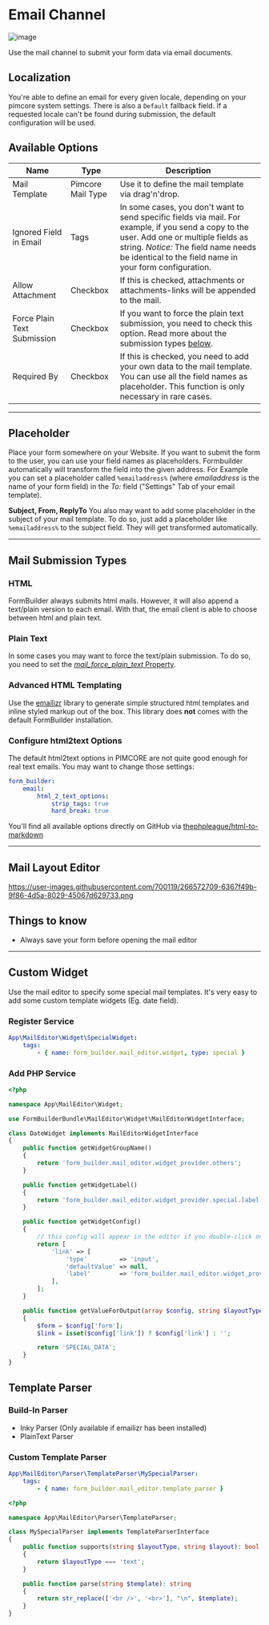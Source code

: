 # Email Channel

![image](https://user-images.githubusercontent.com/700119/77756481-8677e680-702f-11ea-891a-bac498647b05.png)

Use the mail channel to submit your form data via email documents.

## Localization
You're able to define an email for every given locale, depending on your pimcore system settings.
There is also a `Default` fallback field. If a requested locale can't be found during submission, the default configuration will be used.

## Available Options

| Name                        | Type              | Description                                                                                                                                                                                                                                  |
|-----------------------------|-------------------|----------------------------------------------------------------------------------------------------------------------------------------------------------------------------------------------------------------------------------------------|
| Mail Template               | Pimcore Mail Type | Use it to define the mail template via drag'n'drop.                                                                                                                                                                                          |
| Ignored Field in Email      | Tags              | In some cases, you don't want to send specific fields via mail. For example, if you send a copy to the user. Add one or multiple fields as string. *Notice:* The field name needs be identical to the field name in your form configuration. |
| Allow Attachment            | Checkbox          | If this is checked, attachments or attachments-links will be appended to the mail.                                                                                                                                                           |
| Force Plain Text Submission | Checkbox          | If you want to force the plain text submission, you need to check this option. Read more about the submission types [below](./10_EmailChannel.md#mail-submission-types).                                                                     |
| Required By                 | Checkbox          | If this is checked, you need to add your own data to the mail template. You can use all the field names as placeholder. This function is only necessary in rare cases.                                                                       |

***

## Placeholder

Place your form somewhere on your Website.
If you want to submit the form to the user, you can use your field names as placeholders. Formbuilder automatically will transform the field into the given address.
For Example you can set a placeholder called `%emailaddress%` (where *emailaddress* is the name of your form field) in the *To:* field ("Settings" Tab of your email template).

**Subject, From, ReplyTo**
You also may want to add some placeholder in the subject of your mail template.
To do so, just add a placeholder like `%emailaddress%` to the subject field. They will get transformed automatically.

***

## Mail Submission Types

### HTML
FormBuilder always submits html mails. 
However, it will also append a text/plain version to each email. With that, the email client is able to choose between html and plain text.

### Plain Text
In some cases you may want to force the text/plain submission. 
To do so, you need to set the [_mail_force_plain_text_ Property](./10_MailTemplates.md#mail_force_plain_text-checkbox).

### Advanced HTML Templating
Use the [emailizr](https://github.com/dachcom-digital/pimcore-emailizr) library to generate simple structured html templates and inline styled markup out of the box.
This library does **not** comes with the default FormBuilder installation.

### Configure html2text Options
The default html2text options in PIMCORE are not quite good enough for real text emails. 
You may want to change those settings:

```yaml
form_builder:
    email:
        html_2_text_options:
            strip_tags: true
            hard_break: true
```
You'll find all available options directly on GitHub via [thephpleague/html-to-markdown](https://github.com/thephpleague/html-to-markdown)

***

## Mail Layout Editor
https://user-images.githubusercontent.com/700119/266572709-6367f49b-9f86-4d5a-8029-45067d629733.png

## Things to know
- Always save your form before opening the mail editor

***

## Custom Widget
Use the mail editor to specify some special mail templates.
It's very easy to add some custom template widgets (Eg. date field).

### Register Service

```yml
App\MailEditor\Widget\SpecialWidget:
    tags:
        - { name: form_builder.mail_editor.widget, type: special }
```

### Add PHP Service
```php
<?php

namespace App\MailEditor\Widget;

use FormBuilderBundle\MailEditor\Widget\MailEditorWidgetInterface;

class DateWidget implements MailEditorWidgetInterface
{
    public function getWidgetGroupName()
    {
        return 'form_builder.mail_editor.widget_provider.others';
    }

    public function getWidgetLabel()
    {
        return 'form_builder.mail_editor.widget_provider.special.label';
    }

    public function getWidgetConfig()
    {
        // this config will appear in the editor if you double-click on your widget
        return [
            'link' => [
                'type'         => 'input',
                'defaultValue' => null,
                'label'        => 'form_builder.mail_editor.widget_provider.special.link'
            ],
        ];
    }

    public function getValueForOutput(array $config, string $layoutType)
    {
        $form = $config['form'];
        $link = isset($config['link']) ? $config['link'] : '';

        return 'SPECIAL_DATA';
    }
}
```

## Template Parser

### Build-In Parser
- Inky Parser (Only available if emailizr has been installed)
- PlainText Parser

### Custom Template Parser

```yaml
App\MailEditor\Parser\TemplateParser\MySpecialParser:
    tags:
        - { name: form_builder.mail_editor.template_parser }
```

```php
<?php

namespace App\MailEditor\Parser\TemplateParser;

class MySpecialParser implements TemplateParserInterface
{
    public function supports(string $layoutType, string $layout): bool
    {
        return $layoutType === 'text';
    }

    public function parse(string $template): string
    {
        return str_replace(['<br />', '<br>'], "\n", $template);
    }
}
```